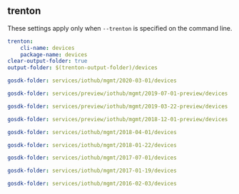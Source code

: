 
## trenton

These settings apply only when `--trenton` is specified on the command line.

``` yaml $(trenton)
trenton:
    cli-name: devices
    package-name: devices
clear-output-folder: true
output-folder: $(trenton-output-folder)/devices
```

``` yaml $(tag) == 'package-2020-03' && $(trenton)
gosdk-folder: services/iothub/mgmt/2020-03-01/devices
```

``` yaml $(tag) == 'package-preview-2019-07' && $(trenton)
gosdk-folder: services/preview/iothub/mgmt/2019-07-01-preview/devices
```

``` yaml $(tag) == 'package-preview-2019-03' && $(trenton)
gosdk-folder: services/preview/iothub/mgmt/2019-03-22-preview/devices
```

``` yaml $(tag) == 'package-2018-12-preview' && $(trenton)
gosdk-folder: services/preview/iothub/mgmt/2018-12-01-preview/devices
```

``` yaml $(tag) == 'package-2018-04' && $(trenton)
gosdk-folder: services/iothub/mgmt/2018-04-01/devices
```

``` yaml $(tag) == 'package-2018-01' && $(trenton)
gosdk-folder: services/iothub/mgmt/2018-01-22/devices
```

``` yaml $(tag) == 'package-2017-07' && $(trenton)
gosdk-folder: services/iothub/mgmt/2017-07-01/devices
```

``` yaml $(tag) == 'package-2017-01' && $(trenton)
gosdk-folder: services/iothub/mgmt/2017-01-19/devices
```

``` yaml $(tag) == 'package-2016-02' && $(trenton)
gosdk-folder: services/iothub/mgmt/2016-02-03/devices
```
